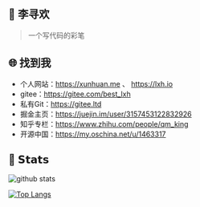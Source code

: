 ## :rocket: 李寻欢

> 一个写代码的彩笔

## :globe_with_meridians: 找到我

- 个人网站：https://xunhuan.me 、 https://lxh.io
- gitee：https://gitee.com/best_lxh
- 私有Git：https://gitee.ltd
- 掘金主页：https://juejin.im/user/3157453122832926
- 知乎专栏：https://www.zhihu.com/people/qm_king
- 开源中国：https://my.oschina.net/u/1463317

## :green_heart: 𝗦𝘁𝗮𝘁𝘀

![github stats](https://github-readme-stats.vercel.app/api?username=lixh00&show_icons=true&theme=dracula)

[![Top Langs](https://github-readme-stats.vercel.app/api/top-langs/?username=lixh00&layout=compact)](https://github.com/anuraghazra/github-readme-stats)
